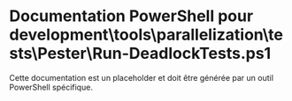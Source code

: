 # Documentation PowerShell pour development\tools\parallelization\tests\Pester\Run-DeadlockTests.ps1

Cette documentation est un placeholder et doit être générée par un outil PowerShell spécifique.
